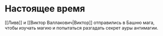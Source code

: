 # Настоящее время

[[Ливв]] и [[Виктор Валлакович|Виктор]] отправились в Башню мага, чтобы изучать магию и попытаться разгадать секрет ауры антимагии.